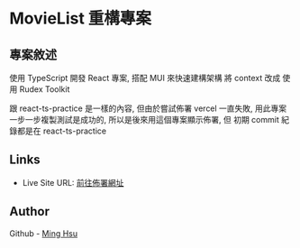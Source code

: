 # MovieList 重構專案

## 專案敘述

使用 TypeScript 開發 React 專案,
搭配 MUI 來快速建構架構
將 context 改成 使用 Rudex Toolkit

跟 react-ts-practice 是一樣的內容,
但由於嘗試佈署 vercel 一直失敗,
用此專案一步一步複製測試是成功的,
所以是後來用這個專案顯示佈署,
但 初期 commit 紀錄都是在 react-ts-practice

## Links

- Live Site URL: [前往佈署網址](https://test-orpin-gamma.vercel.app/)

## Author

Github - [Ming Hsu](https://github.com/GHSergio)
